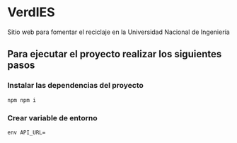 # VerdIES

Sitio web para fomentar el reciclaje en la Universidad Nacional de Ingeniería

## Para ejecutar el proyecto realizar los siguientes pasos

### Instalar las dependencias del proyecto

`npm
npm i
`

### Crear variable de entorno

`env
API_URL=
`
